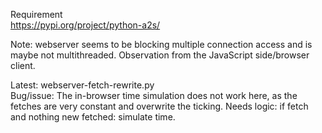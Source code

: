 Requirement  
https://pypi.org/project/python-a2s/

Note: webserver seems to be blocking multiple connection access and is maybe not multithreaded. Observation from the JavaScript side/browser client.


Latest: webserver-fetch-rewrite.py  
Bug/issue: The in-browser time simulation does not work here, as the fetches are very constant and overwrite the ticking. Needs logic: if fetch and nothing new fetched: simulate time.

